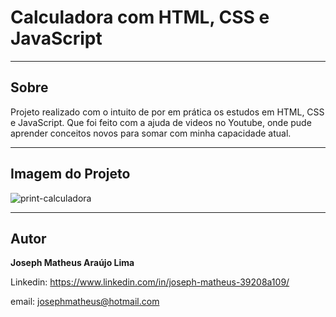# Calculadora com HTML, CSS e JavaScript
---
## Sobre
Projeto realizado com o intuito de por em prática os estudos em HTML, CSS e JavaScript.
Que foi feito com a ajuda de videos no Youtube, onde pude aprender conceitos novos para somar com minha capacidade atual.

---
## Imagem do Projeto
![print-calculadora](https://user-images.githubusercontent.com/89085971/156900197-40402f57-3c3d-4224-938d-5f73052a77a7.png)

---
## Autor

   **Joseph Matheus Araújo Lima**
   
   Linkedin:
   https://www.linkedin.com/in/joseph-matheus-39208a109/
   
   email: josephmatheus@hotmail.com
